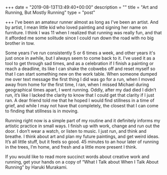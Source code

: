 +++
date = "2019-08-13T13:49:40+00:00"
description = ""
title = "Art and Running, But Mostly Running"
type = "post"

+++
I’ve been an amateur runner almost as long as I’ve been an artist. And by artist, I mean little kid who loved painting and signing her name on furniture. I think I was 11 when I realized that running was really fun, and that it afforded me some solitude since I could run down the road with no big brother in tow.

  
Some years I’ve run consistently 5 or 6 times a week, and other years it's just once in awhile, but I always seem to come back to it. I’ve used it as a tool to get through sad times, and as a celebration if I finish a painting or reach a deadline, its like I can shake the cobwebs off and reset myself so that I can start something new on the work table. When someone dumped me over text message the first thing I did was go for a run, when I moved away from home for the first time, I ran, when I missed Michael during geographical times apart, I went running. Oddly, after my dad died I didn’t run, it’s like I lacked the clarity to know that I could get that clarity if I just ran. A dear friend told me that he hoped I would find stillness in a time of grief, and while I may not have that completely, the closest that I can come to finding that stillness is in moving.

  
Running right now is a simple part of my routine and it definitely informs my artistic practice in small ways. I finish up with work, change and run out the door. I don’t wear a watch, or listen to music. I just run, and think and breathe. I think about art and plan my future paintings, and get weird ideas. It’s all little stuff, but it feels so good. 45 minutes to an hour later of running in the trees, I’m home, and fresh and a little more present I think.

If you would like to read more succinct words about creative work and running, get your hands on a copy of “What I Talk about When I Talk About Running” by Haruki Murakami.